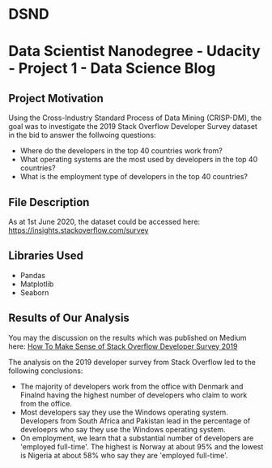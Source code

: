 # DSND
# Data Scientist Nanodegree - Udacity - Project 1 - Data Science Blog

## Project Motivation
Using the Cross-Industry Standard Process of Data Mining (CRISP-DM), the goal was to investigate the 2019 Stack Overflow Developer Survey dataset in the bid to answer the follwoing questions: 

+ Where do the developers in the top 40 countries work from?
+ What operating systems are the most used by developers in the top 40 countries?
+ What is the employment type of developers in the top 40 countries?

## File Description
As at 1st June 2020, the dataset could be accessed here: https://insights.stackoverflow.com/survey

## Libraries Used
+ Pandas 
+ Matplotlib
+ Seaborn

## Results of Our Analysis
You may the discussion on the results which was published on Medium here: [How To Make Sense of Stack Overflow Developer Survey 2019](https://medium.com/@obise.jonathan/how-to-make-sense-of-stackoverflow-developer-survey-2019-4885291da106)

The analysis on the 2019 developer survey from Stack Overflow led to the following conclusions:

+ The majority of developers work from the office with Denmark and Finalnd having the highest number of developers who claim to work from the office.
+ Most developers say they use the Windows operating system. Developers from South Africa and Pakistan lead in the percentage of develoeprs who say they use the Windows operating system.
+ On employment, we learn that a substantial number of developers are 'employed full-time'. The highest is Norway at about 95% and the lowest is Nigeria at about 58% who say they are 'employed full-time'.
